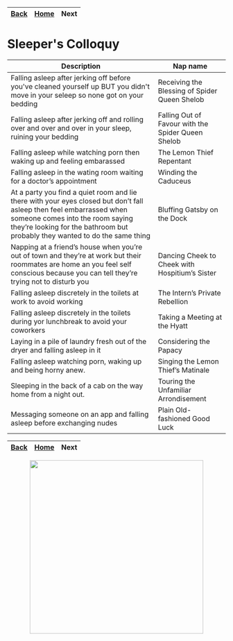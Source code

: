 | [Back](../Naps/Naps5.md) | [Home](../index.md) | Next |
-- | -- | --

# Sleeper's Colloquy

|Description| Nap name|
------------|----------
|Falling asleep after jerking off before you've cleaned yourself up BUT you didn't move in your seleep so none got on your bedding|Receiving the Blessing of Spider Queen Shelob|
|Falling asleep after jerking off and rolling over and over and over in your sleep, ruining your bedding|Falling Out of Favour with the Spider Queen Shelob|
|Falling asleep while watching porn then waking up and feeling embarassed|The Lemon Thief Repentant|
|Falling asleep in the wating room waiting for a doctor’s appointment|Winding the Caduceus|
|At a party you find a quiet room and lie there with your eyes closed but don’t fall asleep then feel embarrassed when someone comes into the room saying they’re looking for the bathroom but probably they wanted to do the same thing|Bluffing Gatsby on the Dock|
|Napping at a friend’s house when you’re out of town and they’re at work but their roommates are home an you feel self conscious because you can tell they’re trying not to disturb you|Dancing Cheek to Cheek with Hospitium’s Sister|
|Falling asleep discretely in the toilets at work to avoid working|The Intern’s Private Rebellion|
|Falling asleep discretely in the toilets during yor lunchbreak to avoid your coworkers|Taking a Meeting at the Hyatt|
|Laying in a pile of laundry fresh out of the dryer and falling asleep in it|Considering the Papacy|
|Falling asleep watching porn, waking up and being horny anew.|Singing the Lemon Thief’s Matinale|
|Sleeping in the back of a cab on the way home from a night out.|Touring the Unfamiliar Arrondisement|
|Messaging someone on an app and falling asleep before exchanging nudes|Plain Old-fashioned Good Luck|

| [Back](../Naps/Naps5.md) | [Home](../index.md) | Next |
-- | -- | --

<img src="https://trvscnnn.github.io/portfolio/Naps/napassets/nap1.png" width="400" height="400" style="display: block; margin: 0 auto" />
